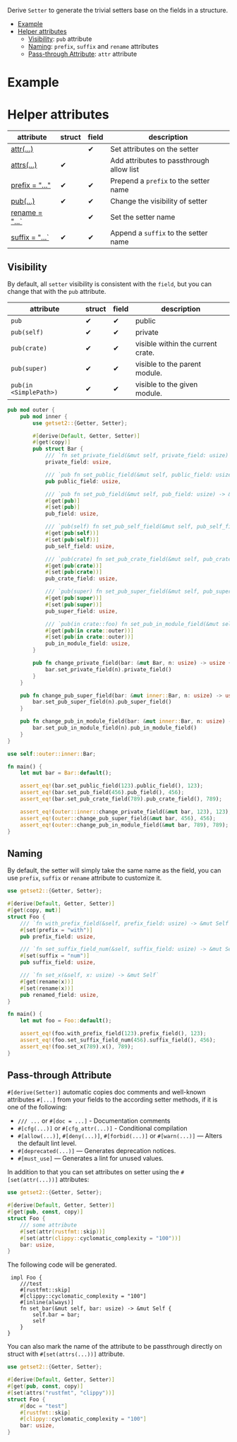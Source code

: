 Derive `Setter` to generate the trivial setters base on the fields in a structure.

- [Example](#example)
- [Helper attributes](#helper-attributes)
  - [Visibility](#visibility): `pub` attribute
  - [Naming](#naming): `prefix`, `suffix` and `rename` attributes
  - [Pass-through Attribute](#pass-through-attribute): `attr` attribute

# Example


# Helper attributes

| attribute | struct | field | description |
| --------- | ------ | ----- | ----------- |
| [attr(...)](#pass-through-attribute) | | ✔ | Set attributes on the setter |
| [attrs(...)](#pass-through-attribute) | ✔ | | Add attributes to passthrough allow list |
| [prefix = "..."](#naming) | ✔ | ✔ | Prepend a `prefix` to the setter name |
| [pub(...)](#visibility) | ✔ | ✔ | Change the visibility of setter |
| [rename = "...`](#naming) | | ✔ | Set the setter name |
| [suffix = "...`](#naming) | ✔ | ✔ | Append a `suffix` to the setter name |

## Visibility

By default, all `setter` visibility is consistent with the `field`, but you can change that with the `pub` attribute.

| attribute | struct | field | description |
| --------- | ------ | ----- | ----------- |
| `pub` | ✔ | ✔ | public |
| `pub(self)` | ✔ | ✔ | private |
| `pub(crate)` | ✔ | ✔ | visible within the current crate. |
| `pub(super)` | ✔ | ✔ | visible to the parent module. |
| `pub(in <SimplePath>)` | ✔ | ✔ | visible to the given module. |

```rust
pub mod outer {
    pub mod inner {
        use getset2::{Getter, Setter};

        #[derive(Default, Getter, Setter)]
        #[get(copy)]
        pub struct Bar {
            /// `fn set_private_field(&mut self, private_field: usize) -> &mut Self`
            private_field: usize,

            /// `pub fn set_public_field(&mut self, public_field: usize) -> &mut Self`
            pub public_field: usize,

            /// `pub fn set_pub_field(&mut self, pub_field: usize) -> &mut Self`
            #[get(pub)]
            #[set(pub)]
            pub_field: usize,

            /// `pub(self) fn set_pub_self_field(&mut self, pub_self_field: usize) -> &mut Self`
            #[get(pub(self))]
            #[set(pub(self))]
            pub_self_field: usize,

            /// `pub(crate) fn set_pub_crate_field(&mut self, pub_crate_field: usize) -> &mut Self`
            #[get(pub(crate))]
            #[set(pub(crate))]
            pub_crate_field: usize,

            /// `pub(super) fn set_pub_super_field(&mut self, pub_super_field: usize) -> &mut Self`
            #[get(pub(super))]
            #[set(pub(super))]
            pub_super_field: usize,

            /// `pub(in crate::foo) fn set_pub_in_module_field(&mut self, pub_in_module_field: usize) -> &mut Self``
            #[get(pub(in crate::outer))]
            #[set(pub(in crate::outer))]
            pub_in_module_field: usize,
        }

        pub fn change_private_field(bar: &mut Bar, n: usize) -> usize {
            bar.set_private_field(n).private_field()
        }
    }

    pub fn change_pub_super_field(bar: &mut inner::Bar, n: usize) -> usize {
        bar.set_pub_super_field(n).pub_super_field()
    }

    pub fn change_pub_in_module_field(bar: &mut inner::Bar, n: usize) -> usize {
        bar.set_pub_in_module_field(n).pub_in_module_field()
    }
}

use self::outer::inner::Bar;

fn main() {
    let mut bar = Bar::default();

    assert_eq!(bar.set_public_field(123).public_field(), 123);
    assert_eq!(bar.set_pub_field(456).pub_field(), 456);
    assert_eq!(bar.set_pub_crate_field(789).pub_crate_field(), 789);

    assert_eq!(outer::inner::change_private_field(&mut bar, 123), 123);
    assert_eq!(outer::change_pub_super_field(&mut bar, 456), 456);
    assert_eq!(outer::change_pub_in_module_field(&mut bar, 789), 789);
}
```

## Naming

By default, the setter will simply take the same name as the field, you can use `prefix`, `suffix` or `rename` attribute to customize it.

```rust
use getset2::{Getter, Setter};

#[derive(Default, Getter, Setter)]
#[get(copy, mut)]
struct Foo {
    /// `fn with_prefix_field(&self, prefix_field: usize) -> &mut Self`
    #[set(prefix = "with")]
    pub prefix_field: usize,

    /// `fn set_suffix_field_num(&self, suffix_field: usize) -> &mut Self`
    #[set(suffix = "num")]
    pub suffix_field: usize,

    /// `fn set_x(&self, x: usize) -> &mut Self`
    #[get(rename(x))]
    #[set(rename(x))]
    pub renamed_field: usize,
}

fn main() {
    let mut foo = Foo::default();

    assert_eq!(foo.with_prefix_field(123).prefix_field(), 123);
    assert_eq!(foo.set_suffix_field_num(456).suffix_field(), 456);
    assert_eq!(foo.set_x(789).x(), 789);
}
```

## Pass-through Attribute

`#[derive(Setter)]` automatic copies doc comments and  well-known attributes `#[...]` from your fields to the according setter methods, if it is one of the following:

- `/// ...` or `#[doc = ...]` - Documentation comments
- `#[cfg(...)]` or `#[cfg_attr(...)]` - Conditional compilation
- `#[allow(...)]`, `#[deny(...)]`, `#[forbid(...)]` or `#[warn(...)]` — Alters the default lint level.
- `#[deprecated(...)]` — Generates deprecation notices.
- `#[must_use]` — Generates a lint for unused values.

In addition to that you can set attributes on setter using the `#[set(attr(...))]` attributes:

```rust
use getset2::{Getter, Setter};

#[derive(Default, Getter, Setter)]
#[get(pub, const, copy)]
struct Foo {
    /// some attribute
    #[set(attr(rustfmt::skip))]
    #[set(attr(clippy::cyclomatic_complexity = "100"))]
    bar: usize,
}
```

The following code will be generated.

```rust,ignore
 impl Foo {
    ///test
    #[rustfmt::skip]
    #[clippy::cyclomatic_complexity = "100"]
    #[inline(always)]
    fn set_bar(&mut self, bar: usize) -> &mut Self {
        self.bar = bar;
        self
    }
}
```

You can also mark the name of the attribute to be passthrough directly on struct with `#[set(attrs(...))]` attribute.

```rust
use getset2::{Getter, Setter};

#[derive(Default, Getter, Setter)]
#[get(pub, const, copy)]
#[set(attrs("rustfmt", "clippy"))]
struct Foo {
    #[doc = "test"]
    #[rustfmt::skip]
    #[clippy::cyclomatic_complexity = "100"]
    bar: usize,
}
```
